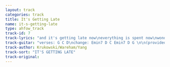 ```yaml
---
layout: track
categories: track
title: It's Getting Late
name: it-s-getting-late
type: ahfow_track
track-id: 7
track-lyrics: "and it's getting late now\neverything is spent now\nwonder where it went now\nnever get to sleep now\n\nnow you're looking sorry\ntold me not to worry\nno, you shouldn't do that\nno, you shouldn't do that"
track-guitar: "verses: G C D\nchange: Emin7 D C Emin7 D G \n\n(provided by brad)"
track-author: Krukowski/Wareham/Yang
track-sort: "IT'S GETTING LATE"
track-original: 
---
```

